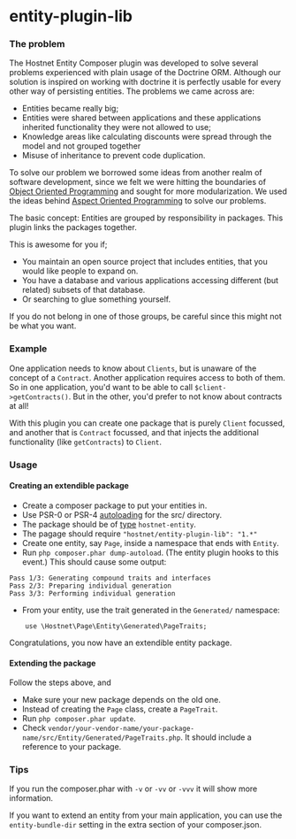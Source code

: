 entity-plugin-lib
=================

### The problem

The Hostnet Entity Composer plugin was developed to solve several problems experienced with plain usage of the Doctrine ORM. Although our solution is inspired on working with doctrine it is perfectly usable for every other way of persisting entities. The problems we came across are:
- Entities became really big;
- Entities were shared between applications and these applications inherited functionality they were not allowed to use;
- Knowledge areas like calculating discounts were spread through the model and not grouped together
- Misuse of inheritance to prevent code duplication.

To solve our problem we borrowed some ideas from another realm of software development, since we felt we were hitting the boundaries of [Object Oriented Programming][oop] and sought for more modularization. We used the ideas behind [Aspect Oriented Programming][aop] to solve our problems.

The basic concept: Entities are grouped by responsibility in packages. This plugin links the packages together.

This is awesome for you if;
- You maintain an open source project that includes entities, that you would like people to expand on.
- You have a database and various applications accessing different (but related) subsets of that database.
- Or searching to glue something yourself.

If you do not belong in one of those groups, be careful since this might not be what you want.

### Example

One application needs to know about ```Clients```, but is unaware of the concept of a ```Contract```. Another application requires access to both of them. So in one application, you'd want to be able to call ```$client->getContracts()```. But in the other, you'd prefer to not know about contracts at all!

With this plugin you can create one package that is purely ```Client``` focussed, and another that is ```Contract``` focussed, and that injects the additional functionality (like ```getContracts```) to ```Client```.

### Usage

#### Creating an extendible package

- Create a composer package to put your entities in.
- Use PSR-0 or PSR-4 [autoloading][autoload] for the src/ directory.
- The package should be of [type][type] ```hostnet-entity```.
- The pagage should require ```"hostnet/entity-plugin-lib": "1.*"```
- Create one entity, say ```Page```, inside a namespace that ends with ```Entity```.
- Run ```php composer.phar dump-autoload```. (The entity plugin hooks to this event.) This should cause some output:
```
Pass 1/3: Generating compound traits and interfaces
Pass 2/3: Preparing individual generation
Pass 3/3: Performing individual generation
```
- From your entity, use the trait generated in the ```Generated/``` namespace:
```
    use \Hostnet\Page\Entity\Generated\PageTraits;
```

Congratulations, you now have an extendible entity package.

#### Extending the package

Follow the steps above, and
- Make sure your new package depends on the old one.
- Instead of creating the ```Page``` class, create a ```PageTrait```.
- Run ```php composer.phar update```.
- Check ```vendor/your-vendor-name/your-package-name/src/Entity/Generated/PageTraits.php```. It should include a reference to your package.

### Tips

If you run the composer.phar with ```-v``` or ```-vv``` or ```-vvv``` it will show more information.

If you want to extend an entity from your main application, you can use the ```entity-bundle-dir``` setting in the extra section of your composer.json.

[aop]: http://citeseerx.ist.psu.edu/viewdoc/download?doi=10.1.1.95.2500&rep=rep1&type=pdf "Aspect-oriented programming"
[oop]: http://148.204.64.201/paginas%20anexas/POO/papers/papers%20de%20POO/p96-pokkunuri.pdf "Object Oriented Programming"
[composer]: http://getcomposer.org/doc/00-intro.md
[type]: https://getcomposer.org/doc/04-schema.md#type
[autoload]: https://getcomposer.org/doc/04-schema.md#autoload
